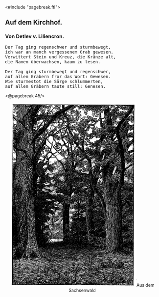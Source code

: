 <#include "pagebreak.ftl">
<h2>Auf dem Kirchhof.</h2>

<h3>Von Detlev v. Liliencron.</h3>

<pre>Der Tag ging regenschwer und sturmbewegt,
ich war an manch vergessenem Grab gewesen.
Verwittert Stein und Kreuz, die Kränze alt,
die Namen überwachsen, kaum zu lesen.

Der Tag ging sturmbewegt und regenschwer,
auf allen Gräbern fror das Wort: Gewesen.
Wie sturmestot die Särge schlummerten,
auf allen Gräbern taute still: Genesen.</pre>

\<@pagebreak 45/>
<div align="center"><img alt="Blick in den Wald" src="0053.jpg"/>Aus dem Sachsenwald</div>

